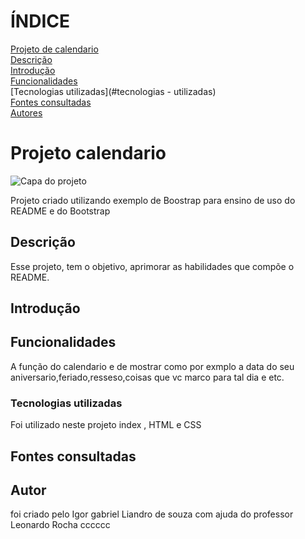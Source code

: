 # ÍNDICE
[Projeto de calendario](#projeto-de-portf%C3%B3lio-pessoa)  
[Descrição](#descri%C3%A7%C3%A3o)  
[Introdução](#introdu%C3%A7%C3%A3o)  
[Funcionalidades](#funcionalidades)  
[Tecnologias utilizadas](#tecnologias - utilizadas)  
[Fontes consultadas](#fontes-consultadas)  
[Autores](#autores)  

# Projeto calendario

![Capa do projeto]()

Projeto criado utilizando exemplo de Boostrap para ensino de uso do
README e do Bootstrap

## Descrição
Esse projeto, tem o objetivo, aprimorar as habilidades  que compõe o README.
## Introdução

## Funcionalidades
A função do calendario  e de mostrar como por exmplo a data do seu aniversario,feriado,resseso,coisas que vc marco para tal dia e etc.
### Tecnologias  utilizadas
Foi  utilizado neste projeto index , HTML e CSS
## Fontes consultadas 

## Autor
foi criado pelo Igor gabriel Liandro de souza com ajuda do professor Leonardo Rocha cccccc  


